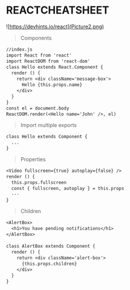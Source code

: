 # REACTCHEATSHEET
![https://devhints.io/react](Picture2.png)
> Components
```
//index.js
import React from 'react'
import ReactDOM from 'react-dom'
class Hello extends React.Component {
  render () {
    return <div className='message-box'>
      Hello {this.props.name}
    </div>
  }
}
const el = document.body
ReactDOM.render(<Hello name='John' />, el)
```

> Import multiple exports

```
class Hello extends Component {
  ...
}
```
> Properties
```
<Video fullscreen={true} autoplay={false} />
render () {
  this.props.fullscreen
  const { fullscreen, autoplay } = this.props
  ···
}
```

> Children
```
<AlertBox>
  <h1>You have pending notifications</h1>
</AlertBox>
 
class AlertBox extends Component {
  render () {
    return <div className='alert-box'>
      {this.props.children}
    </div>
  }
}
```
